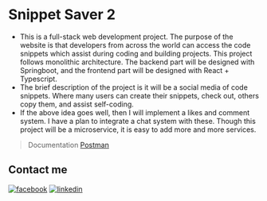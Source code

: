 # Snippet Saver 2

* This is a full-stack web development project. The purpose of the website is that developers from across the world can
  access the code snippets which assist during coding and building projects. This project follows monolithic
  architecture. The backend part will be designed with Springboot, and the frontend part will be designed with React +
  Typescript.
* The brief description of the project is it will be a social media of code snippets. Where many users can create their
  snippets, check out, others copy them, and assist self-coding.
* If the above idea goes well, then I will implement a likes and comment system. I have a plan to integrate a chat
  system with these. Though this project will be a microservice, it is easy to add more and more services.

> Documentation [Postman](https://documenter.getpostman.com/view/23395461/2s93z86NXV)

## Contact me

[![facebook](https://github.com/abhisekmohantychinua/SnippetSaver2/assets/86331203/7c3128a2-11f0-47da-ac70-d8574111a88c)](https://www.facebook.com/abhisek.mohanty.79069/)
[![linkedin](https://github.com/abhisekmohantychinua/SnippetSaver2/assets/86331203/8033b9d3-336f-498f-9842-f0610d57ee9b)](https://www.linkedin.com/in/abhisek-mohanty-3a2241235/)
